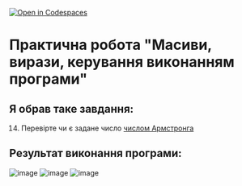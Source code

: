 [![Open in Codespaces](https://classroom.github.com/assets/launch-codespace-f4981d0f882b2a3f0472912d15f9806d57e124e0fc890972558857b51b24a6f9.svg)](https://classroom.github.com/open-in-codespaces?assignment_repo_id=10166257)
# Практична робота "Масиви, вирази, керування виконанням програми"

## Я обрав таке завдання:
14. Перевірте чи є задане число [числом Армстронга](https://uk.wikipedia.org/wiki/%D0%A7%D0%B8%D1%81%D0%BB%D0%B0_%D0%90%D1%80%D0%BC%D1%81%D1%82%D1%80%D0%BE%D0%BD%D0%B3%D0%B0)

## Результат виконання програми: 
![image](https://user-images.githubusercontent.com/113301385/219445918-0f30d518-ce56-4bc0-a598-6ed4d7733bfe.png)
![image](https://user-images.githubusercontent.com/113301385/219445930-e4665b2b-a4af-41aa-bae3-45c3815c5a70.png)
![image](https://user-images.githubusercontent.com/113301385/219445937-97988368-1772-41c8-95e5-7e265d3d642c.png)
